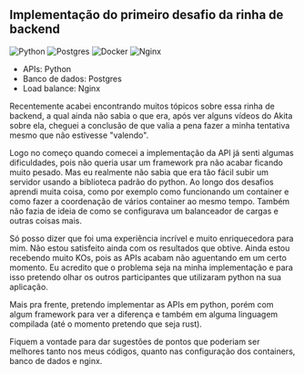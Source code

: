 ## Implementação do primeiro desafio da rinha de backend

![Python](https://img.shields.io/badge/python-3670A0?style=for-the-badge&logo=python&logoColor=ffdd54) ![Postgres](https://img.shields.io/badge/postgres-%23316192.svg?style=for-the-badge&logo=postgresql&logoColor=white) ![Docker](https://img.shields.io/badge/docker-%230db7ed.svg?style=for-the-badge&logo=docker&logoColor=white) ![Nginx](https://img.shields.io/badge/nginx-%23009639.svg?style=for-the-badge&logo=nginx&logoColor=white) 

- APIs: Python
- Banco de dados: Postgres
- Load balance: Nginx


Recentemente acabei encontrando muitos tópicos sobre essa rinha de backend, a qual ainda não sabia o que era, após ver alguns vídeos do Akita sobre ela, cheguei a conclusão de que valia a pena fazer a minha tentativa mesmo que não estivesse "valendo".

Logo no começo quando comecei a implementação da API já senti algumas dificuldades, pois não queria usar um framework pra não acabar ficando muito pesado. Mas eu realmente não sabia que era tão fácil subir um servidor usando a biblioteca padrão do python. Ao longo dos desafios aprendi muita coisa, como por exemplo como funcionando um container e como fazer a coordenação de vários container ao mesmo tempo. Também não fazia de ideia de como se configurava um balanceador de cargas e outras coisas mais.

Só posso dizer que foi uma experiência incrível e muito enriquecedora para mim. Não estou satisfeito ainda com os resultados que obtive. Ainda estou recebendo muito KOs, pois as APIs acabam não aguentando em um certo momento. Eu acredito que o problema seja na minha implementação e para isso pretendo olhar os outros participantes que utilizaram python na sua aplicação.

Mais pra frente, pretendo implementar as APIs em python, porém com algum framework para ver a diferença e também em alguma linguagem compilada (até o momento pretendo que seja rust).

Fiquem a vontade para dar sugestões de pontos que poderiam ser melhores tanto nos meus códigos, quanto nas configuração dos containers, banco de dados e nginx.